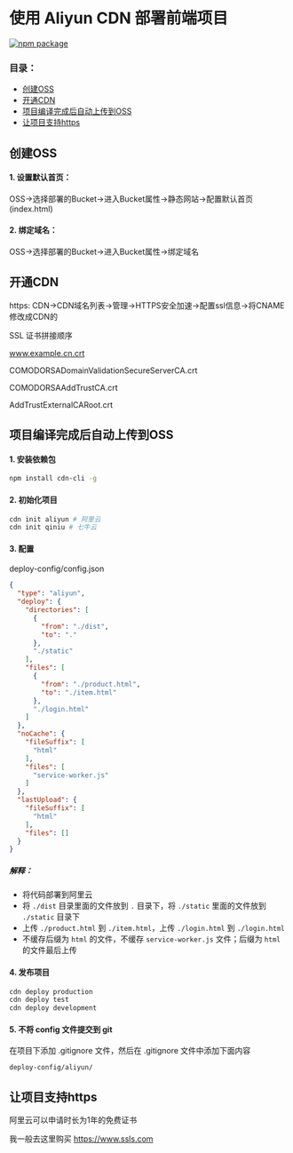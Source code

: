 # 使用 Aliyun CDN 部署前端项目

[![npm package](https://img.shields.io/npm/v/cdn-cli.svg)](https://www.npmjs.org/package/cdn-cli)

### 目录：
- [创建OSS](#创建OSS)
- [开通CDN](#开通CDN)
- [项目编译完成后自动上传到OSS](#项目编译完成后自动上传到OSS)
- [让项目支持https](#让项目支持https)

## 创建OSS

#### 1. 设置默认首页：

OSS->选择部署的Bucket->进入Bucket属性->静态网站->配置默认首页(index.html)

#### 2. 绑定域名：

OSS->选择部署的Bucket->进入Bucket属性->绑定域名

## 开通CDN

https: CDN->CDN域名列表->管理->HTTPS安全加速->配置ssl信息->将CNAME修改成CDN的

SSL 证书拼接顺序

www.example.cn.crt

COMODORSADomainValidationSecureServerCA.crt

COMODORSAAddTrustCA.crt

AddTrustExternalCARoot.crt

## 项目编译完成后自动上传到OSS

#### 1. 安装依赖包

```sh
npm install cdn-cli -g
```

#### 2. 初始化项目

```sh
cdn init aliyun # 阿里云
cdn init qiniu # 七牛云
```

#### 3. 配置

deploy-config/config.json

``` json
{
  "type": "aliyun",
  "deploy": {
    "directories": [
      {
        "from": "./dist",
        "to": "."
      },
      "./static"
    ],
    "files": [
      {
        "from": "./product.html",
        "to": "./item.html"
      },
      "./login.html"
    ]
  },
  "noCache": {
    "fileSuffix": [
      "html"
    ],
    "files": [
      "service-worker.js"
    ]
  },
  "lastUpload": {
    "fileSuffix": [
      "html"
    ],
    "files": []
  }
}
```

##### 解释：

- 将代码部署到阿里云
- 将 `./dist` 目录里面的文件放到 `.` 目录下，将 `./static` 里面的文件放到 `./static` 目录下
- 上传 `./product.html` 到 `./item.html`，上传 `./login.html` 到 `./login.html`
- 不缓存后缀为 `html` 的文件，不缓存 `service-worker.js` 文件；后缀为 `html` 的文件最后上传

#### 4. 发布项目

``` sh
cdn deploy production
cdn deploy test
cdn deploy development
```

#### 5. 不将 config 文件提交到 git

在项目下添加 .gitignore 文件，然后在 .gitignore 文件中添加下面内容

``` gitignore
deploy-config/aliyun/
```

## 让项目支持https

阿里云可以申请时长为1年的免费证书

我一般去这里购买 https://www.ssls.com


